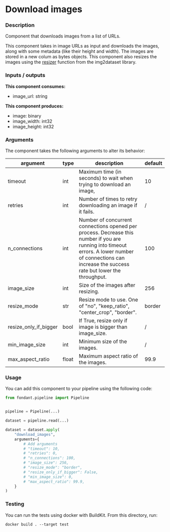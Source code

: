 # Download images

### Description
Component that downloads images from a list of URLs.

This component takes in image URLs as input and downloads the images, along with some metadata 
(like their height and width). The images are stored in a new colum as bytes objects. This 
component also resizes the images using the 
[resizer](https://github.com/rom1504/img2dataset/blob/main/img2dataset/resizer.py) function 
from the img2dataset library.


### Inputs / outputs

**This component consumes:**

- image_url: string

**This component produces:**

- image: binary
- image_width: int32
- image_height: int32

### Arguments

The component takes the following arguments to alter its behavior:

| argument | type | description | default |
| -------- | ---- | ----------- | ------- |
| timeout | int | Maximum time (in seconds) to wait when trying to download an image, | 10 |
| retries | int | Number of times to retry downloading an image if it fails. | / |
| n_connections | int | Number of concurrent connections opened per process. Decrease this number if you are running into timeout errors. A lower number of connections can increase the success rate but lower the throughput. | 100 |
| image_size | int | Size of the images after resizing. | 256 |
| resize_mode | str | Resize mode to use. One of "no", "keep_ratio", "center_crop", "border". | border |
| resize_only_if_bigger | bool | If True, resize only if image is bigger than image_size. | / |
| min_image_size | int | Minimum size of the images. | / |
| max_aspect_ratio | float | Maximum aspect ratio of the images. | 99.9 |

### Usage

You can add this component to your pipeline using the following code:

```python
from fondant.pipeline import Pipeline


pipeline = Pipeline(...)

dataset = pipeline.read(...)

dataset = dataset.apply(
    "download_images",
    arguments={
        # Add arguments
        # "timeout": 10,
        # "retries": 0,
        # "n_connections": 100,
        # "image_size": 256,
        # "resize_mode": "border",
        # "resize_only_if_bigger": False,
        # "min_image_size": 0,
        # "max_aspect_ratio": 99.9,
    }
)
```

### Testing

You can run the tests using docker with BuildKit. From this directory, run:
```
docker build . --target test
```
